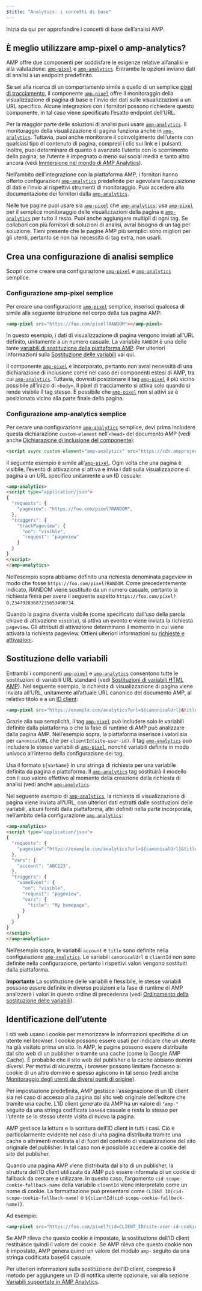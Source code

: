 ```yaml
---
$title: "Analytics: i concetti di base"
---
```


Inizia da qui per approfondire i concetti di base dell’analisi AMP.

## È meglio utilizzare amp-pixel o amp-analytics?

AMP offre due componenti per soddisfare le esigenze relative all’analisi e alla valutazione:
[`amp-pixel`](../../../../documentation/components/reference/amp-pixel.md) e
[`amp-analytics`](../../../../documentation/components/reference/amp-analytics.md).
Entrambe le opzioni inviano dati di analisi a un endpoint predefinito.

Se sei alla ricerca di un comportamento simile a quello di un semplice
[pixel di tracciamento](https://en.wikipedia.org/wiki/Web_beacon#Implementation),
il componente [`amp-pixel`](../../../../documentation/components/reference/amp-pixel.md) offre il monitoraggio della visualizzazione di pagina di base
e l’invio dei dati sulle visualizzazioni a un URL specifico.
Alcune integrazioni con i fornitori possono richiedere questo componente,
in tal caso viene specificato l’esatto endpoint dell’URL.

Per la maggior parte delle soluzioni di analisi puoi usare [`amp-analytics`](../../../../documentation/components/reference/amp-analytics.md).
Il monitoraggio della visualizzazione di pagina funziona anche in [`amp-analytics`](../../../../documentation/components/reference/amp-analytics.md).
Tuttavia, puoi anche monitorare il coinvolgimento dell’utente con qualsiasi tipo di contenuto di pagina,
compresi i clic sui link e i pulsanti.
Inoltre, puoi determinare di quanto è avanzato l’utente con lo scorrimento della pagina,
se l’utente è impegnato o meno sui social media e tanto altro ancora
(vedi
[Immersione nel mondo di AMP Analytics](deep_dive_analytics.md)).

Nell’ambito dell’integrazione con la piattaforma AMP,
i fornitori hanno offerto configurazioni [`amp-analytics`](../../../../documentation/components/reference/amp-analytics.md) predefinite
per agevolare l’acquisizione di dati e l’invio ai rispettivi strumenti di monitoraggio.
Puoi accedere alla documentazione dei fornitori dalla
[`amp-analytics`](../../../../documentation/components/reference/amp-analytics.md).

Nelle tue pagine puoi usare sia [`amp-pixel`](../../../../documentation/components/reference/amp-pixel.md) che [`amp-analytics`](../../../../documentation/components/reference/amp-analytics.md):
usa [`amp-pixel`](../../../../documentation/components/reference/amp-pixel.md) per il semplice monitoraggio delle visualizzazioni della pagina
e [`amp-analytics`](../../../../documentation/components/reference/amp-analytics.md) per tutto il resto.
Puoi anche aggiungere multipli di ogni tag.
Se collabori con più fornitori di soluzioni di analisi,
avrai bisogno di un tag per soluzione.
Tieni presente che le pagine AMP più semplici sono migliori per gli utenti,
pertanto se non hai necessità di tag extra, non usarli.

## Crea una configurazione di analisi semplice

Scopri come creare una configurazione [`amp-pixel`](../../../../documentation/components/reference/amp-pixel.md) e [`amp-analytics`](../../../../documentation/components/reference/amp-analytics.md) semplice.

### Configurazione amp-pixel semplice

Per creare una configurazione [`amp-pixel`](../../../../documentation/components/reference/amp-pixel.md) semplice,
inserisci qualcosa di simile alla seguente istruzione nel corpo della tua pagina AMP:

```html
<amp-pixel src="https://foo.com/pixel?RANDOM"></amp-pixel>
```

In questo esempio,
i dati di visualizzazione di pagina vengono inviati all’URL definito, unitamente a un numero casuale.
La variabile `RANDOM` è una delle tante
[variabili di sostituzione della piattaforma AMP](https://github.com/ampproject/amphtml/blob/master/spec/amp-var-substitutions.md).
Per ulteriori informazioni sulla
[Sostituzione delle variabili](analytics_basics.md#sostituzione-delle-variabili) vai qui.

Il componente [`amp-pixel`](../../../../documentation/components/reference/amp-pixel.md)
è incorporato,
pertanto non avrai necessità di una dichiarazione di inclusione come
nel caso dei componenti estesi di AMP, tra cui [`amp-analytics`](../../../../documentation/components/reference/amp-analytics.md).
Tuttavia, dovresti posizionare il tag [`amp-pixel`](../../../../documentation/components/reference/amp-pixel.md) il più vicino possibile
all’inizio di `<body>`.
Il pixel di tracciamento si attiva solo quando si rende visibile il tag stesso.
È possibile che [`amp-pixel`](../../../../documentation/components/reference/amp-pixel.md) non si attivi se è posizionato vicino
alla parte finale della pagina.

### Configurazione amp-analytics semplice

Per cerare una configurazione
[`amp-analytics`](../../../../documentation/components/reference/amp-analytics.md) semplice,
devi prima includere questa dichiarazione `custom-element`
nell’`<head>` del documento AMP (vedi anche
[Dichiarazione di inclusione del componente](../../../../documentation/components/index.html)):

```html
<script async custom-element="amp-analytics" src="https://cdn.ampproject.org/v0/amp-analytics-0.1.js"></script>
```

Il seguente esempio è simile all’[`amp-pixel`](../../../../documentation/components/reference/amp-pixel.md).
Ogni volta che una pagina è visibile,
l’evento di attivazione si attiva e
invia i dati sulla visualizzazione di pagina a un URL specifico unitamente a un ID casuale:

```html
<amp-analytics>
<script type="application/json">
{
  "requests": {
    "pageview": "https://foo.com/pixel?RANDOM",
  },
  "triggers": {
    "trackPageview": {
      "on": "visible",
      "request": "pageview"
    }
  }
}
</script>
</amp-analytics>
```

Nell’esempio sopra abbiamo definito una richiesta denominata pageview in modo che fosse `https://foo.com/pixel?RANDOM`. Come precedentemente indicato, RANDOM viene sostituito da un numero casuale, pertanto la richiesta finirà per avere il seguente aspetto `https://foo.com/pixel?0.23479283687235653498734`.

Quando la pagina diventa visibile
(come specificato dall’uso della parola chiave di attivazione `visible`),
si attiva un evento e viene inviata la richiesta `pageview`.
Gli attributi di attivazione determinano il momento in cui viene attivata la richiesta pageview.
Ottieni ulteriori informazioni su [richieste e attivazioni](deep_dive_analytics.md).

## Sostituzione delle variabili

Entrambi i componenti [`amp-pixel`](../../../../documentation/components/reference/amp-pixel.md) e [`amp-analytics`](../../../../documentation/components/reference/amp-analytics.md)
consentono tutte le sostituzioni di variabili URL standard (vedi
[Sostituzioni di variabili HTML AMP](https://github.com/ampproject/amphtml/blob/master/spec/amp-var-substitutions.md)).
Nel seguente esempio,
la richiesta di visualizzazione di pagina viene inviata all’URL,
unitamente all’attuale URL canonico del documento AMP, al relativo titolo e a un [ID client](analytics_basics.md#identificazione-dell’utente):

```html
<amp-pixel src="https://example.com/analytics?url=${canonicalUrl}&title=${title}&clientId=${clientId(site-user-id)}"></amp-pixel>
```

Grazie alla sua semplicità,
il tag [`amp-pixel`](../../../../documentation/components/reference/amp-pixel.md) può includere solo le variabili definite dalla piattaforma
o che la fase di runtime di AMP può analizzare dalla pagina AMP.
Nell’esempio sopra,
la piattaforma inserisce i valori sia per
`canonicalURL` che per `clientId(site-user-id)`.
Il tag [`amp-analytics`](../../../../documentation/components/reference/amp-analytics.md) può includere le stesse variabili di [`amp-pixel`](../../../../documentation/components/reference/amp-pixel.md),
nonché variabili definite in modo univoco all’interno della configurazione dei tag.

Usa il formato `${varName}` in una stringa di richiesta per una variabile
definita da pagina o piattaforma.
Il [`amp-analytics`](../../../../documentation/components/reference/amp-analytics.md) tag sostituirà il modello con il suo valore effettivo
al momento della creazione della richiesta di analisi (vedi anche
[`amp-analytics`](../../../../documentation/components/reference/amp-analytics.md).

Nel seguente esempio di [`amp-analytics`](../../../../documentation/components/reference/amp-analytics.md),
la richiesta di visualizzazione di pagina viene inviata all’URL,
con ulteriori dati estratti dalle sostituzioni delle variabili,
alcuni forniti dalla piattaforma,
altri definiti nella parte incorporata,
nell’ambito della configurazione [`amp-analytics`](../../../../documentation/components/reference/amp-analytics.md):

```html
<amp-analytics>
<script type="application/json">
{
  "requests": {
    "pageview":"https://example.com/analytics?url=${canonicalUrl}&title=${title}&acct=${account}&clientId=${clientId(site-user-id)}",
  },
  "vars": {
    "account": "ABC123",
  },
  "triggers": {
    "someEvent": {
      "on": "visible",
      "request": "pageview",
      "vars": {
        "title": "My homepage",
      }
    }
  }
}
</script>
</amp-analytics>
```

Nell’esempio sopra,
le variabili `account` e `title` sono definite
nella configurazione [`amp-analytics`](../../../../documentation/components/reference/amp-analytics.md).
Le variabili `canonicalUrl` e `clientId` non sono definite nella configurazione,
pertanto i rispettivi valori vengono sostituiti dalla piattaforma.

**Importante** La sostituzione delle variabili è flessibile,
le stesse variabili possono essere definite in diverse posizioni
e la fase di runtime di AMP analizzerà i valori in questo ordine di precedenza
(vedi [Ordinamento della sostituzione delle variabili](deep_dive_analytics.md#ordinamento-della-sostituzione-delle-variabili)).

## Identificazione dell’utente

I siti web usano i cookie per memorizzare le informazioni specifiche di un utente nel browser.
I cookie possono essere usati per indicare che un utente ha già visitato prima un sito.
In AMP,
le pagine possono essere distribuite dal sito web di un publisher o tramite una cache
(come la Google AMP Cache).
È probabile che il sito web del publisher e la cache abbiano domini diversi.
Per motivi di sicurezza,
i browser possono limitare l’accesso ai cookie di un altro dominio e spesso agiscono in tal senso
(vedi anche
[Monitoraggio degli utenti da diversi punti di origine](https://github.com/ampproject/amphtml/blob/master/extensions/amp-analytics/cross-origin-tracking.md)).

Per impostazione predefinita,
AMP gestisce l’assegnazione di un ID client sia nel caso di accesso alla pagina dal sito web originale dell’editore che tramite una cache.
L’ID client generato da AMP ha un valore di `"amp-"`
seguito da una stringa codificata `base64` casuale e resta lo stesso
per l’utente se lo stesso utente visita di nuovo la pagina.

AMP gestisce la lettura e la scrittura dell’ID client in tutti i casi.
Ciò è particolarmente evidente nel caso di una pagina distribuita
tramite una cache o altrimenti mostrata al di fuori del contesto di visualizzazione
del sito originale del publisher.
In tal caso non è possibile accedere ai cookie del sito del publisher.

Quando una pagina AMP viene distribuita dal sito di un publisher,
la struttura dell’ID client utilizzata da AMP può essere informata di un cookie di fallback
da cercare e utilizzare.
In questo caso,
l’argomento `cid-scope-cookie-fallback-name` della variabile `clientId`
viene interpretato come un nome di cookie.
La formattazione può presentarsi come
`CLIENT_ID(cid-scope-cookie-fallback-name)` o
`${clientId(cid-scope-cookie-fallback-name)}`.

Ad esempio:

```html
<amp-pixel src="https://foo.com/pixel?cid=CLIENT_ID(site-user-id-cookie-fallback-name)"></amp-pixel>
```

Se AMP rileva che questo cookie è impostato,
la sostituzione dell’ID client restituisce quindi il valore del cookie.
Se AMP rileva che questo cookie non è impostato,
AMP genera quindi un valore del modulo `amp-` seguito
da una stringa codificata base64 casuale.

Per ulteriori informazioni sulla sostituzione dell’ID client,
compreso il metodo per aggiungere un ID di notifica utente opzionale, vai alla sezione
[Variabili supportate in AMP Analytics](https://github.com/ampproject/amphtml/blob/master/extensions/amp-analytics/analytics-vars.md).
